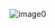 ![image0](https://github.com/tresphill/blog-wireframe/assets/142924200/c91e4dd0-fe3b-4fb9-a8a8-6d7e83c34437)
